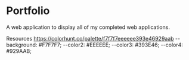 # Portfolio
A web application to display all of my completed web applications. 

Resources
https://colorhunt.co/palette/f7f7f7eeeeee393e46929aab
--background: #F7F7F7;
    --color2: #EEEEEE;
    --color3: #393E46;
    --color4: #929AAB;